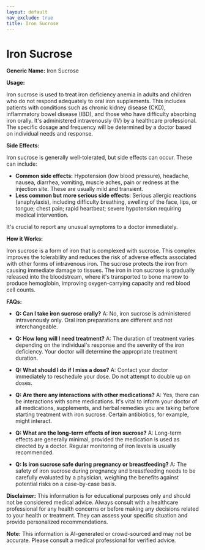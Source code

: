 ```yaml
---
layout: default
nav_exclude: true
title: Iron Sucrose
---
```


# Iron Sucrose

**Generic Name:** Iron Sucrose

**Usage:**

Iron sucrose is used to treat iron deficiency anemia in adults and children who do not respond adequately to oral iron supplements. This includes patients with conditions such as chronic kidney disease (CKD), inflammatory bowel disease (IBD), and those who have difficulty absorbing iron orally.  It's administered intravenously (IV) by a healthcare professional.  The specific dosage and frequency will be determined by a doctor based on individual needs and response.


**Side Effects:**

Iron sucrose is generally well-tolerated, but side effects can occur.  These can include:

* **Common side effects:**  Hypotension (low blood pressure), headache, nausea, diarrhea, vomiting, muscle aches, pain or redness at the injection site.  These are usually mild and transient.
* **Less common but more serious side effects:**  Serious allergic reactions (anaphylaxis), including difficulty breathing, swelling of the face, lips, or tongue;  chest pain;  rapid heartbeat;  severe hypotension requiring medical intervention.

It's crucial to report any unusual symptoms to a doctor immediately.


**How it Works:**

Iron sucrose is a form of iron that is complexed with sucrose. This complex improves the tolerability and reduces the risk of adverse effects associated with other forms of intravenous iron.  The sucrose protects the iron from causing immediate damage to tissues.  The iron in iron sucrose is gradually released into the bloodstream, where it's transported to bone marrow to produce hemoglobin, improving oxygen-carrying capacity and red blood cell counts.


**FAQs:**

* **Q: Can I take iron sucrose orally?** A: No, iron sucrose is administered intravenously only.  Oral iron preparations are different and not interchangeable.

* **Q: How long will I need treatment?** A: The duration of treatment varies depending on the individual's response and the severity of the iron deficiency.  Your doctor will determine the appropriate treatment duration.

* **Q: What should I do if I miss a dose?** A:  Contact your doctor immediately to reschedule your dose.  Do not attempt to double up on doses.

* **Q: Are there any interactions with other medications?** A: Yes, there can be interactions with some medications. It's vital to inform your doctor of all medications, supplements, and herbal remedies you are taking before starting treatment with iron sucrose.  Certain antibiotics, for example, might interact.

* **Q: What are the long-term effects of iron sucrose?** A: Long-term effects are generally minimal, provided the medication is used as directed by a doctor.  Regular monitoring of iron levels is usually recommended.

* **Q: Is iron sucrose safe during pregnancy or breastfeeding?** A: The safety of iron sucrose during pregnancy and breastfeeding needs to be carefully evaluated by a physician, weighing the benefits against potential risks on a case-by-case basis.


**Disclaimer:** This information is for educational purposes only and should not be considered medical advice.  Always consult with a healthcare professional for any health concerns or before making any decisions related to your health or treatment.  They can assess your specific situation and provide personalized recommendations.


**Note:** This information is AI-generated or crowd-sourced and may not be accurate. Please consult a medical professional for verified advice.